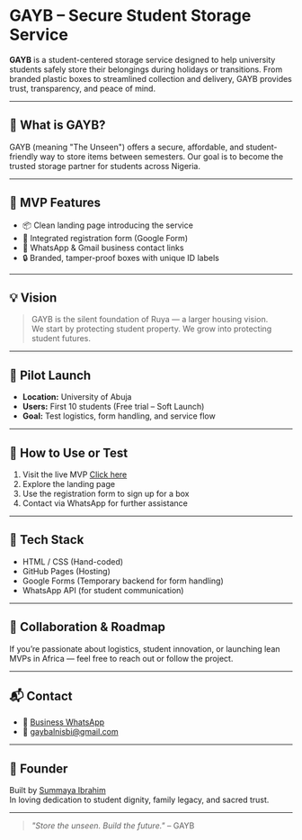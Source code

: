 # GAYB – Secure Student Storage Service

**GAYB** is a student-centered storage service designed to help university students safely store their belongings during holidays or transitions. From branded plastic boxes to streamlined collection and delivery, GAYB provides trust, transparency, and peace of mind.

---

## 🔐 What is GAYB?

GAYB (meaning "The Unseen") offers a secure, affordable, and student-friendly way to store items between semesters. Our goal is to become the trusted storage partner for students across Nigeria.

---

## 🚀 MVP Features

- 📦 Clean landing page introducing the service
- 📝 Integrated registration form (Google Form)
- 📲 WhatsApp & Gmail business contact links
- 🔒 Branded, tamper-proof boxes with unique ID labels

---

## 💡 Vision

> GAYB is the silent foundation of Ruya — a larger housing vision.  
> We start by protecting student property. We grow into protecting student futures.

---

## 📍 Pilot Launch

- **Location:** University of Abuja  
- **Users:** First 10 students (Free trial – Soft Launch)  
- **Goal:** Test logistics, form handling, and service flow

---

## 🧪 How to Use or Test

1. Visit the live MVP [Click here](https://your-username.github.io/gayb-mvp)
2. Explore the landing page
3. Use the registration form to sign up for a box
4. Contact via WhatsApp for further assistance

---

## 🔧 Tech Stack

- HTML / CSS (Hand-coded)
- GitHub Pages (Hosting)
- Google Forms (Temporary backend for form handling)
- WhatsApp API (for student communication)

---

## 🤝 Collaboration & Roadmap

If you’re passionate about logistics, student innovation, or launching lean MVPs in Africa — feel free to reach out or follow the project.

---

## 📬 Contact

- 💬 [Business WhatsApp](https://wa.me/2348160891554)  
- 📧 gaybalnisbi@gmail.com

---

## 🧕 Founder

Built by [Summaya Ibrahim](https://github.com/your-username)  
In loving dedication to student dignity, family legacy, and sacred trust.

---

> _"Store the unseen. Build the future."_ – GAYB